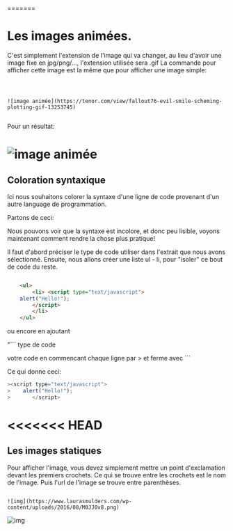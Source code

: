 
=======
# Les images animées.

C'est simplement l'extension de l'image qui va changer, au lieu d'avoir une image fixe en jpg/png/..., l'extension
 utilisée sera .gif
La commande pour afficher cette image est la même que pour afficher une image simple:

```



![image animée](https://tenor.com/view/fallout76-evil-smile-scheming-plotting-gif-13253745)


```

Pour un résultat:

![image animée](https://tenor.com/view/fallout76-evil-smile-scheming-plotting-gif-13253745)
=======


## Coloration syntaxique

Ici nous souhaitons colorer la syntaxe d'une ligne de code provenant d'un autre language de programmation.

Partons de ceci: 

<script type="text/javascript">
    alert("Hello!");
</script>


Nous pouvons voir que la syntaxe est incolore, et donc peu lisible, voyons maintenant comment rendre la chose plus pratique!

Il faut d'abord préciser le type de code utiliser dans l'extrait que nous avons sélectionné.
Ensuite, nous allons créer une liste ul - li, pour "isoler" ce bout de code du reste.

```html

	<ul>
		<li> <script type="text/javascript">
    alert("Hello!");
		</script>
		</li>
	</ul>
```
ou encore en ajoutant 

"``` type de code

votre code en commencant chaque ligne par >
et ferme avec ```

Ce qui donne ceci: 

```javascript
><script type="text/javascript">
>    alert("Hello!");
>		</script>
```
<<<<<<< HEAD
=======
## Les images statiques

Pour afficher l'image, vous devez simplement mettre un point d'exclamation devant les premiers crochets. Ce qui se trouve entre les crochets est le nom de l'image. Puis l'url de l'image se trouve entre parenthèses.

```text

![img](https://www.laurasmulders.com/wp-content/uploads/2016/08/M0JJ0v8.png)

```
![img](https://www.laurasmulders.com/wp-content/uploads/2016/08/M0JJ0v8.png)
